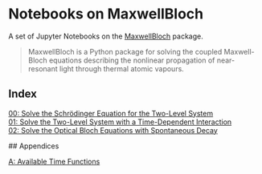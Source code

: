 # Notebooks on MaxwellBloch

A set of Jupyter Notebooks on the [MaxwellBloch](https://github.com/tommyogden/maxwellbloch/) package.

> MaxwellBloch is a Python package for solving the coupled Maxwell-Bloch
> equations describing the nonlinear propagation of near-resonant light through
> thermal atomic vapours.

## Index

[00: Solve the Schrödinger Equation for the Two-Level System][00]  
[01: Solve the Two-Level System with a Time-Dependent Interaction][01]  
[02: Solve the Optical Bloch Equations with Spontaneous Decay][02]  

## Appendices

[A: Available Time Functions][A]

[00]: 00-solve-the-schroedinger-equation-for-the-two-level-system.ipynb
[01]: 01-solve-the-two-level-system-with-time-dependent-interaction.ipynb
[02]: 02-solving-the-optical-bloch-equations.ipynb

[A]: A-available-time-functions.ipynb